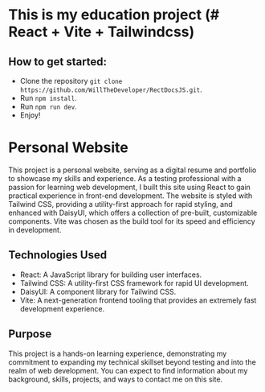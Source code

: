 # This is my education project (# React + Vite + Tailwindcss)

## How to get started:

- Clone the repository `git clone https://github.com/WillTheDeveloper/RectDocsJS.git`.
- Run `npm install`.
- Run `npm run dev`.
- Enjoy!


# Personal Website

This project is a personal website, serving as a digital resume and portfolio to showcase my skills and experience. As a testing professional with a passion for learning web development, I built this site using React to gain practical experience in front-end development. The website is styled with Tailwind CSS, providing a utility-first approach for rapid styling, and enhanced with DaisyUI, which offers a collection of pre-built, customizable components. Vite was chosen as the build tool for its speed and efficiency in development.

## Technologies Used

* React: A JavaScript library for building user interfaces.
* Tailwind CSS: A utility-first CSS framework for rapid UI development.
* DaisyUI: A component library for Tailwind CSS.
* Vite: A next-generation frontend tooling that provides an extremely fast development experience.

## Purpose

This project is a hands-on learning experience, demonstrating my commitment to expanding my technical skillset beyond testing and into the realm of web development. You can expect to find information about my background, skills, projects, and ways to contact me on this site.
